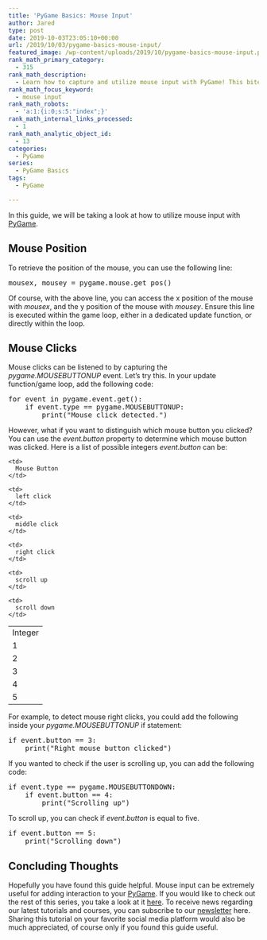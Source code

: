 ```yaml
---
title: 'PyGame Basics: Mouse Input'
author: Jared
type: post
date: 2019-10-03T23:05:10+00:00
url: /2019/10/03/pygame-basics-mouse-input/
featured_image: /wp-content/uploads/2019/10/pygame-basics-mouse-input.png
rank_math_primary_category:
  - 315
rank_math_description:
  - Learn how to capture and utilize mouse input with PyGame! This bite-sized guide shows you everything you need to start adding input to your games.
rank_math_focus_keyword:
  - mouse input
rank_math_robots:
  - 'a:1:{i:0;s:5:"index";}'
rank_math_internal_links_processed:
  - 1
rank_math_analytic_object_id:
  - 13
categories:
  - PyGame
series:
  - PyGame Basics
tags:
  - PyGame

---
```

In this guide, we will be taking a look at how to utilize mouse input with [PyGame][1].

## Mouse Position

To retrieve the position of the mouse, you can use the following line:

<pre class="EnlighterJSRAW" data-enlighter-language="generic" data-enlighter-theme="" data-enlighter-highlight="" data-enlighter-linenumbers="" data-enlighter-lineoffset="" data-enlighter-title="" data-enlighter-group="">mousex, mousey = pygame.mouse.get_pos()</pre>

Of course, with the above line, you can access the x position of the mouse with _mousex_, and the y position of the mouse with _mousey_. Ensure this line is executed within the game loop, either in a dedicated update function, or directly within the loop.

## Mouse Clicks

Mouse clicks can be listened to by capturing the _pygame.MOUSEBUTTONUP_ event. Let&#8217;s try this. In your update function/game loop, add the following code:

<pre class="EnlighterJSRAW" data-enlighter-language="generic" data-enlighter-theme="" data-enlighter-highlight="" data-enlighter-linenumbers="" data-enlighter-lineoffset="" data-enlighter-title="" data-enlighter-group="">for event in pygame.event.get():
    if event.type == pygame.MOUSEBUTTONUP:
        print("Mouse click detected.")</pre>

However, what if you want to distinguish which mouse button you clicked? You can use the _event.button_ property to determine which mouse button was clicked. Here is a list of possible integers _event.button_ can be:

<table class="wp-block-table">
  <tr>
    <td>
      Integer
    </td>
    
    <td>
      Mouse Button
    </td>
  </tr>
  
  <tr>
    <td>
      1
    </td>
    
    <td>
      left click
    </td>
  </tr>
  
  <tr>
    <td>
      2
    </td>
    
    <td>
      middle click
    </td>
  </tr>
  
  <tr>
    <td>
      3
    </td>
    
    <td>
      right click
    </td>
  </tr>
  
  <tr>
    <td>
      4
    </td>
    
    <td>
      scroll up
    </td>
  </tr>
  
  <tr>
    <td>
      5
    </td>
    
    <td>
      scroll down
    </td>
  </tr>
</table>

For example, to detect mouse right clicks, you could add the following inside your _pygame.MOUSEBUTTONUP_ if statement:

<pre class="EnlighterJSRAW" data-enlighter-language="generic" data-enlighter-theme="" data-enlighter-highlight="" data-enlighter-linenumbers="" data-enlighter-lineoffset="" data-enlighter-title="" data-enlighter-group="">if event.button == 3:
    print("Right mouse button clicked")</pre>

If you wanted to check if the user is scrolling up, you can add the following code:

<pre class="EnlighterJSRAW" data-enlighter-language="generic" data-enlighter-theme="" data-enlighter-highlight="" data-enlighter-linenumbers="" data-enlighter-lineoffset="" data-enlighter-title="" data-enlighter-group="">if event.type == pygame.MOUSEBUTTONDOWN:
    if event.button == 4:
        print("Scrolling up")</pre>

To scroll up, you can check if _event.button_ is equal to five.

<pre class="EnlighterJSRAW" data-enlighter-language="generic" data-enlighter-theme="" data-enlighter-highlight="" data-enlighter-linenumbers="" data-enlighter-lineoffset="" data-enlighter-title="" data-enlighter-group="">if event.button == 5:
    print("Scrolling down")</pre>

## Concluding Thoughts

Hopefully you have found this guide helpful. Mouse input can be extremely useful for adding interaction to your [PyGame][1]. If you would like to check out the rest of this series, you take a look at it [here][2]. To receive news regarding our latest tutorials and courses, you can subscribe to our [newsletter][3] here. Sharing this tutorial on your favorite social media platform would also be much appreciated, of course only if you found this guide useful.

 [1]: https://pygame.org
 [2]: https://learn.yorkcs.com/category/tutorials/gamedev/pygame/pygame-basics/
 [3]: https://learn.yorkcs.com/newsletter